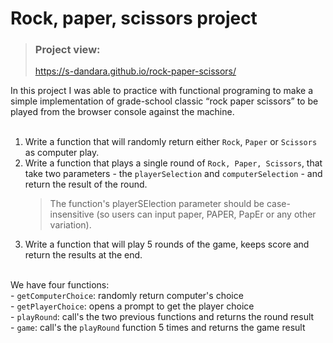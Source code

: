 # Rock, paper, scissors project


>### **Project view:**
>
>https://s-dandara.github.io/rock-paper-scissors/
>


In this project I was able to practice with functional programing to make a simple implementation of grade-school classic “rock paper scissors” to be played from the browser console against the machine.
<br>
<br>
1. Write a function that will randomly return either `Rock`, `Paper` or `Scissors` as computer play.<br>
2. Write a function that plays a single round of `Rock, Paper, Scissors`, that take two parameters - the `playerSelection` and `computerSelection` - and return the result of the round.
    >The function's playerSElection parameter should be case-insensitive (so users can input paper, PAPER, PapEr or any other variation).
3. Write a function that will play 5 rounds of the game, keeps score and return the results at the end.
<br><br>

We have four functions:<br>
    - `getComputerChoice`: randomly return computer's choice<br>
    - `getPlayerChoice`: opens a prompt to get the player choice<br>
    - `playRound`: call's the two previous functions and returns the round result<br>
    - `game`: call's the `playRound` function 5 times and returns the game result<br>
